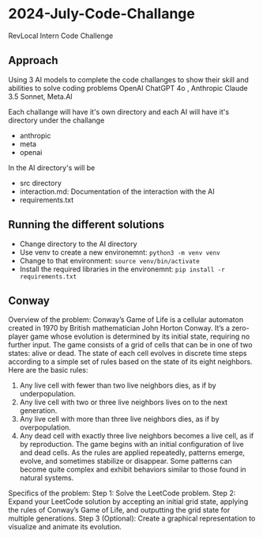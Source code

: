 # 2024-July-Code-Challange
RevLocal Intern Code Challenge

## Approach
Using 3 AI models to complete the code challanges to show their skill and abilities to solve coding problems
OpenAI ChatGPT 4o , Anthropic Claude 3.5 Sonnet, Meta.AI

Each challange will have it's own directory and each AI will have it's directory under the challange
- anthropic
- meta
- openai

In the AI directory's will be
- src directory
- interaction.md: Documentation of the interaction with the AI
- requirements.txt

## Running the different solutions
- Change directory to the AI directory
- Use venv to create a new environemnt: ```python3 -m venv venv```
- Change to that environment: ```source venv/bin/activate```
- Install the required libraries in the environemnt: ```pip install -r requirements.txt```

## Conway
Overview of the problem: Conway’s Game of Life is a cellular automaton created in 1970 by British mathematician John Horton Conway. It’s a zero-player game whose evolution is determined by its initial state, requiring no further input. The game consists of a grid of cells that can be in one of two states: alive or dead. The state of each cell evolves in discrete time steps according to a simple set of rules based on the state of its eight neighbors.
Here are the basic rules:
1. Any live cell with fewer than two live neighbors dies, as if by underpopulation.
2. Any live cell with two or three live neighbors lives on to the next generation.
3. Any live cell with more than three live neighbors dies, as if by overpopulation.
4. Any dead cell with exactly three live neighbors becomes a live cell, as if by reproduction.
The game begins with an initial configuration of live and dead cells. As the rules are applied repeatedly, patterns emerge, evolve, and sometimes stabilize or disappear. Some patterns can become quite complex and exhibit behaviors similar to those found in natural systems.  

Specifics of the problem: Step 1: Solve the LeetCode problem.
Step 2: Expand your LeetCode solution by accepting an initial grid state, applying the rules of Conway’s Game of Life, and outputting the grid state for multiple generations.
Step 3 (Optional): Create a graphical representation to visualize and animate its evolution.